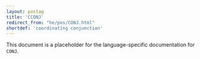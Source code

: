```yaml
---
layout: postag
title: 'CCONJ'
redirect_from: "he/pos/CONJ.html"
shortdef: 'coordinating conjunction'
---
```


This document is a placeholder for the language-specific documentation
for `CONJ`.
